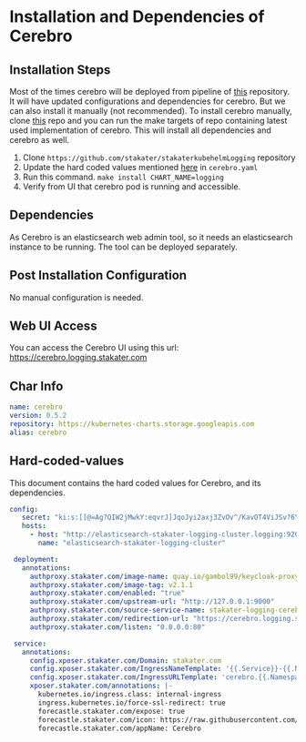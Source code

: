 # Installation and Dependencies of Cerebro

## Installation Steps

Most of the times cerebro will be deployed from pipeline of [this](https://github.com/stakater/stakaterkubehelmLogging) repository. It will have updated configurations and dependencies for cerebro. But we can also install it manually (not recommended). To install cerebro manually, clone [this](https://github.com/stakater/stakaterkubehelmLogging) repo and you can run the make targets of repo containing latest used implementation of cerebro. This will install all dependencies and cerebro as well.
1. Clone `https://github.com/stakater/stakaterkubehelmLogging` repository
2. Update the hard coded values mentioned [here](#Hard-coded-values) in `cerebro.yaml`
3. Run this command. `make install CHART_NAME=logging`
4. Verify from UI that cerebro pod is running and accessible.

## Dependencies

As Cerebro is an elasticsearch web admin tool, so it needs an elasticsearch instance to be running. The tool can be deployed separately.

## Post Installation Configuration

No manual configuration is needed.

## Web UI Access

You can access the Cerebro UI using this url: https://cerebro.logging.stakater.com

## Char Info
```yaml
name: cerebro
version: 0.5.2
repository: https://kubernetes-charts.storage.googleapis.com
alias: cerebro
```

## Hard-coded-values

This document contains the hard coded values for Cerebro, and its dependencies. 

```yaml
config:
   secret: "ki:s:[[@=Ag?QIW2jMwkY:eqvrJ]JqoJyi2axj3ZvOv^/KavOT4ViJSv?6YY4[N"
   hosts:
     - host: "http://elasticsearch-stakater-logging-cluster.logging:9200"
       name: "elasticsearch-stakater-logging-cluster"

 deployment:
   annotations:
     authproxy.stakater.com/image-name: quay.io/gambol99/keycloak-proxy
     authproxy.stakater.com/image-tag: v2.1.1
     authproxy.stakater.com/enabled: "true"
     authproxy.stakater.com/upstream-url: "http://127.0.0.1:9000"
     authproxy.stakater.com/source-service-name: stakater-logging-cerebro
     authproxy.stakater.com/redirection-url: "https://cerebro.logging.stakater.com"
     authproxy.stakater.com/listen: "0.0.0.0:80"

 service:
   annotations:
     config.xposer.stakater.com/Domain: stakater.com
     config.xposer.stakater.com/IngressNameTemplate: '{{.Service}}-{{.Namespace}}'
     config.xposer.stakater.com/IngressURLTemplate: 'cerebro.{{.Namespace}}.{{.Domain}}'
     xposer.stakater.com/annotations: |-
       kubernetes.io/ingress.class: internal-ingress
       ingress.kubernetes.io/force-ssl-redirect: true
       forecastle.stakater.com/expose: true
       forecastle.stakater.com/icon: https://raw.githubusercontent.com/stakater/ForecastleIcons/master/cerebro.png
       forecastle.stakater.com/appName: Cerebro
```